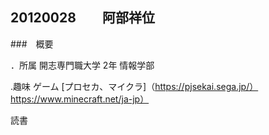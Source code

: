 ## 20120028　　阿部祥位


###　概要

．所属
開志専門職大学
2年
情報学部

.趣味
ゲーム
[プロセカ、マイクラ]（https://pjsekai.sega.jp/）
https://www.minecraft.net/ja-jp）

読書




